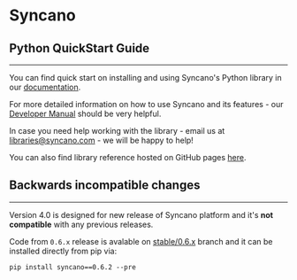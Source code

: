 # Syncano

## Python QuickStart Guide
---

You can find quick start on installing and using Syncano's Python library in our [documentation](http://docs.syncano.com/v1.0/docs/python).

For more detailed information on how to use Syncano and its features - our [Developer Manual](http://docs.syncano.com/v1.0/docs/getting-stared-with-syncano) should be very helpful.

In case you need help working with the library - email us at libraries@syncano.com - we will be happy to help!

You can also find library reference hosted on GitHub pages [here](http://syncano.github.io/syncano-python/).

## Backwards incompatible changes
---

Version 4.0 is designed for new release of Syncano platform and
it's **not compatible** with any previous releases.

Code from `0.6.x` release is avalable on [stable/0.6.x](https://github.com/Syncano/syncano-python/tree/stable/0.6.x) branch
and it can be installed directly from pip via:

```
pip install syncano==0.6.2 --pre
```
